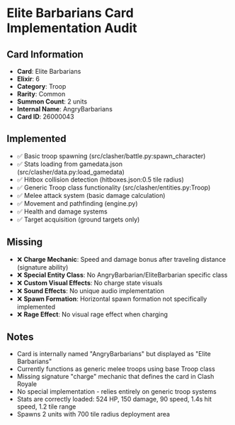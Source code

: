 # Elite Barbarians Card Implementation Audit

## Card Information
- **Card**: Elite Barbarians
- **Elixir**: 6
- **Category**: Troop
- **Rarity**: Common
- **Summon Count**: 2 units
- **Internal Name**: AngryBarbarians
- **Card ID**: 26000043

## Implemented
- ✅ Basic troop spawning (src/clasher/battle.py:spawn_character)
- ✅ Stats loading from gamedata.json (src/clasher/data.py:load_gamedata)
- ✅ Hitbox collision detection (hitboxes.json:0.5 tile radius)
- ✅ Generic Troop class functionality (src/clasher/entities.py:Troop)
- ✅ Melee attack system (basic damage calculation)
- ✅ Movement and pathfinding (engine.py)
- ✅ Health and damage systems
- ✅ Target acquisition (ground targets only)

## Missing
- ❌ **Charge Mechanic**: Speed and damage bonus after traveling distance (signature ability)
- ❌ **Special Entity Class**: No AngryBarbarian/EliteBarbarian specific class
- ❌ **Custom Visual Effects**: No charge state visuals
- ❌ **Sound Effects**: No unique audio implementation
- ❌ **Spawn Formation**: Horizontal spawn formation not specifically implemented
- ❌ **Rage Effect**: No visual rage effect when charging

## Notes
- Card is internally named "AngryBarbarians" but displayed as "Elite Barbarians"
- Currently functions as generic melee troops using base Troop class
- Missing signature "charge" mechanic that defines the card in Clash Royale
- No special implementation - relies entirely on generic troop systems
- Stats are correctly loaded: 524 HP, 150 damage, 90 speed, 1.4s hit speed, 1.2 tile range
- Spawns 2 units with 700 tile radius deployment area